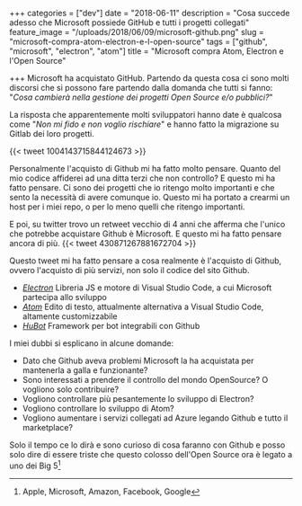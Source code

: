 +++
categories = ["dev"]
date = "2018-06-11"
description = "Cosa succede adesso che Microsoft possiede GitHub e tutti i progetti collegati"
feature_image = "/uploads/2018/06/09/microsoft-github.png"
slug = "microsoft-compra-atom-electron-e-l-open-source"
tags = ["github", "microsoft", "electron", "atom"]
title = "Microsoft compra Atom, Electron e l'Open Source"

+++
Microsoft ha acquistato GitHub. Partendo da questa cosa ci sono molti discorsi che si possono fare partendo dalla domanda che tutti si fanno: "_Cosa cambierà nella gestione dei progetti Open Source e/o pubblici?_"

La risposta che apparentemente molti sviluppatori hanno date è qualcosa come "_Non mi fido e non voglio rischiare_" e hanno fatto la migrazione su Gitlab dei loro progetti.

{{< tweet 1004143715844124673 >}}

Personalmente l'acquisto di Github mi ha fatto molto pensare. Quanto del mio codice affiderei ad una ditta terzi che non controllo?
E questo mi ha fatto pensare. Ci sono dei progetti che io ritengo molto importanti e che sento la necessità di avere comunque io.
Questo mi ha portato a crearmi un host per i miei repo, o per lo meno quelli che ritengo importanti.


E poi, su twitter trovo un retweet vecchio di 4 anni che afferma che l'unico che potrebbe acquistare Github è Microsoft. E questo mi ha fatto pensare ancora di più.
{{< tweet 430871267881672704 >}}

Questo tweet mi ha fatto pensare a cosa realmente è l'acquisto di Github, ovvero l'acquisto di più servizi, non solo il codice del sito Github.

* [_Electron_](https://electronjs.org) Libreria JS e motore di Visual Studio Code, a cui Microsoft partecipa allo sviluppo
* [_Atom_](https://atom.io) Edito di testo, attualmente alternativa a Visual Studio Code, altamente customizzabile
* [_HuBot_](https://hubot.github.com) Framework per bot integrabili con Github

I miei dubbi si esplicano in alcune domande:

* Dato che Github aveva problemi Microsoft la ha acquistata per mantenerla a galla e funzionante?
* Sono interessati a prendere il controllo del mondo OpenSource? O vogliono solo contribuire?
* Vogliono controllare più pesantemente lo sviluppo di Electron?
* Vogliono controllare lo sviluppo di Atom?
* Vogliono aumentare i servizi collegati ad Azure legando Github e tutto il marketplace?

Solo il tempo ce lo dirà e sono curioso di cosa faranno con Github e posso solo dire di essere triste che questo colosso dell'Open Source ora è legato a uno dei Big 5[^1]

[^1]: Apple, Microsoft, Amazon, Facebook, Google